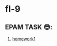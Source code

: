 # fl-9

## EPAM TASK  :sunglasses::


1. [homework1](https://serhiitkachenko.github.io/fl-9/FE_9_1_homework_html-basics/homework/index.html)
